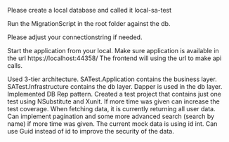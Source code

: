 Please create a local database and called it local-sa-test

Run the MigrationScript in the root folder against the db.

Please adjust your connectionstring if needed.

Start the application from your local.
Make sure application is available in the url https://localhost:44358/ 
The frontend will using the url to make api calls.

Used 3-tier architecture. SATest.Application contains the business layer. 
SATest.Infrastructure contains the db layer. Dapper is used in the db layer.
Implemented DB Rep pattern. Created a test project that contains just one test using NSubstitute and Xunit. 
If more time was given can increase the test coverage. When fetching data, it is currently returning all user data. 
Can implement pagination and some more advanced search (search by name) if more time was given. 
The current mock data is using id int. Can use Guid instead of id to improve the security of the data.
